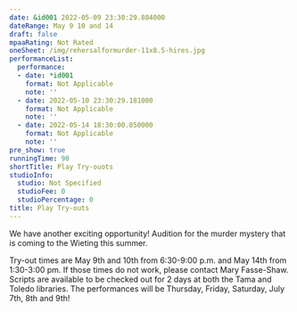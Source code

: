 ```yaml
---
date: &id001 2022-05-09 23:30:29.804000
dateRange: May 9 10 and 14
draft: false
mpaaRating: Not Rated
oneSheet: /img/rehersalformurder-11x8.5-hires.jpg
performanceList:
  performance:
  - date: *id001
    format: Not Applicable
    note: ''
  - date: 2022-05-10 23:30:29.181000
    format: Not Applicable
    note: ''
  - date: 2022-05-14 18:30:00.850000
    format: Not Applicable
    note: ''
pre_show: true
runningTime: 90
shortTitle: Play Try-ouots
studioInfo:
  studio: Not Specified
  studioFee: 0
  studioPercentage: 0
title: Play Try-outs
---
```


We have another exciting opportunity! Audition for the murder mystery that is coming to the Wieting this summer.

Try-out times are May 9th and 10th from 6:30-9:00 p.m. and May 14th from 1:30-3:00 pm.  If those times do not work, please contact Mary Fasse-Shaw. Scripts are available to be checked out for 2 days at both the Tama and Toledo libraries. The performances will be Thursday, Friday, Saturday, July 7th, 8th and 9th!